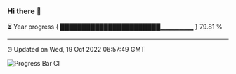 ### Hi there 👋

⏳ Year progress { ███████████████████████▁▁▁▁▁▁▁ } 79.81 %

---

⏰ Updated on Wed, 19 Oct 2022 06:57:49 GMT

![Progress Bar CI](https://github.com/liununu/liununu/workflows/Progress%20Bar%20CI/badge.svg)
